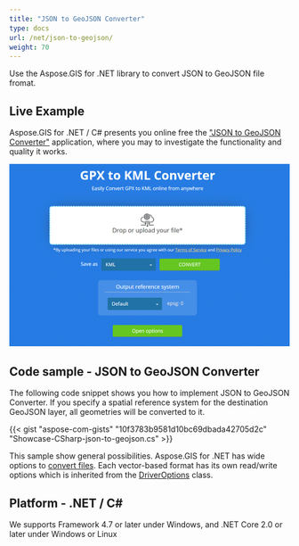 ```yaml
---
title: "JSON to GeoJSON Converter"
type: docs
url: /net/json-to-geojson/
weight: 70
---
```


Use the Aspose.GIS for .NET library to convert JSON to GeoJSON file fromat.

## **Live Example**

Aspose.GIS for .NET / C# presents you online free the ["JSON to GeoJSON Converter"](https://products.aspose.app/gis/conversion/json-to-geojson) application, where you may to investigate the functionality and quality it works.

![JSON to GeoJSON Converter App](conversion.png)

## **Code sample - JSON to GeoJSON Converter**

The following code snippet shows you how to implement JSON to GeoJSON Converter. If you specify a spatial reference system for the destination GeoJSON layer, all geometries will be converted to it. 

{{< gist "aspose-com-gists" "10f3783b9581d10bc69dbada42705d2c" "Showcase-CSharp-json-to-geojson.cs" >}}

This sample show general possibilities. Aspose.GIS for .NET has wide options to [convert files](https://docs.aspose.com/gis/net/vector-layers/). Each vector-based format has its own read/write options which is inherited from the [DriverOptions](https://apireference.aspose.com/gis/net/aspose.gis/driveroptions) class.

## **Platform - .NET / C#**

We supports Framework 4.7 or later under Windows, and .NET Core 2.0 or later under Windows or Linux
